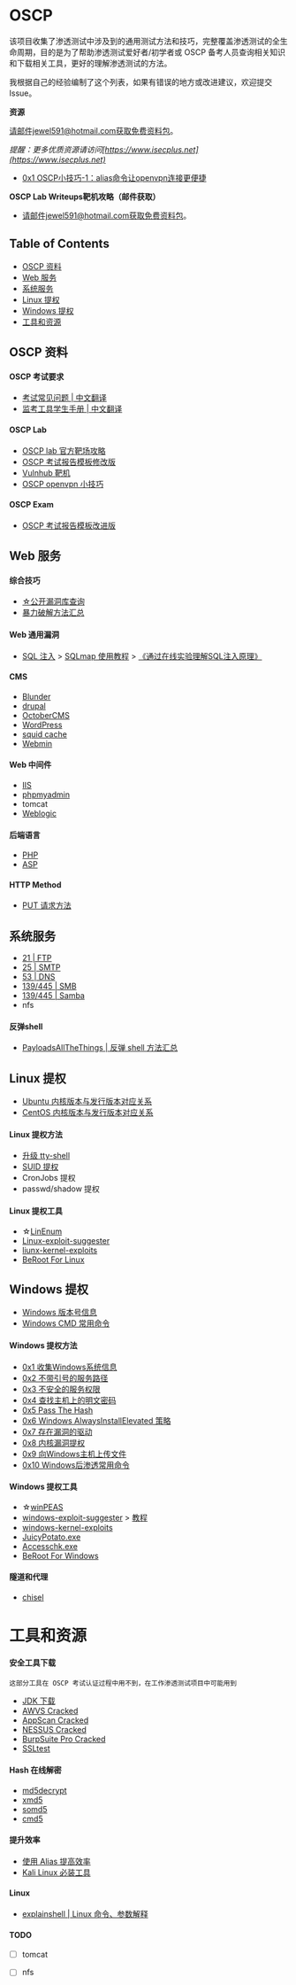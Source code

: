# OSCP

该项目收集了渗透测试中涉及到的通用测试方法和技巧，完整覆盖渗透测试的全生命周期，目的是为了帮助渗透测试爱好者/初学者或 OSCP 备考人员查询相关知识和下载相关工具，更好的理解渗透测试的方法。

我根据自己的经验编制了这个列表，如果有错误的地方或改进建议，欢迎提交 Issue。


**资源**

请邮件jewel591@hotmail.com获取免费资料包。

*提醒：更多优质资源请访问[https://www.isecplus.net](https://www.isecplus.net)*

- [0x1 OSCP小技巧-1：alias命令让openvpn连接更便捷](https://github.com/isecurityplus/OSCP/blob/master/openvpn_to_lab.md)


**OSCP Lab Writeups靶机攻略（邮件获取）**

- 请邮件jewel591@hotmail.com获取免费资料包。


## Table of Contents

   * [OSCP 资料](#oscp-资料)
   * [Web 服务](#web-服务)
   * [系统服务](#系统服务)
   * [Linux 提权](#linux-提权)
   * [Windows 提权](#windows-提权)
   * [工具和资源](#工具和资源)



## OSCP 资料

#### OSCP 考试要求

- [考试常见问题 | 中文翻译](https://github.com/isecurityplus/OSCP/blob/master/OSCP/OSCP_exam_%20proctoring_faq.md)
- [监考工具学生手册 | 中文翻译](https://github.com/isecurityplus/OSCP/blob/master/OSCP/PROCTORING_TOOL_STUDENT_MANUAL.md)

#### OSCP Lab

- [OSCP lab 官方靶场攻略](https://item.taobao.com/item.htm?spm=a2oq0.12575281.0.0.50111debrzUqH3&ft=t&id=620589344966)
- [OSCP 考试报告模板修改版](https://github.com/isecurityplus/OSCP/blob/master/OSCP/OSCP-OS-XXXXX-Exam-Report_templates_By_Jewel591.docx)
- [Vulnhub 靶机](https://github.com/isecurityplus/OSCP/blob/master/VulnHub/README.md)
- [OSCP openvpn 小技巧](https://github.com/Jewel591/OSCP-Tips/blob/master/others/%E5%85%B3%E4%BA%8Eopenvpn.md)

#### OSCP Exam

- [OSCP 考试报告模板改进版](https://github.com/isecurityplus/OSCP/blob/simplify/OSCP/Exam/Exam-Report_template.md)


## Web 服务

#### 综合技巧

- [☆公开漏洞库查询](https://github.com/isecurityplus/OSCP/blob/master/Recon/Search_Exploits.md)
- [暴力破解方法汇总](https://github.com/isecurityplus/OSCP/blob/master/Password%20Attacks/README.md)

#### Web 通用漏洞

- [SQL 注入](https://github.com/sqlmapproject/sqlmap) > [SQLmap 使用教程](https://jewel591.fun/gong-ju/sqlmap) > [《通过在线实验理解SQL注入原理》](https://www.shiyanlou.com/courses/876)

#### CMS

- [Blunder](https://github.com/isecurityplus/OSCP/tree/master/web-exploit-exp/Blunder)
- [drupal](https://github.com/isecurityplus/OSCP/tree/master/web-exploit-exp/drupal)
- [OctoberCMS](https://github.com/isecurityplus/OSCP/tree/master/web-exploit-exp/OctoberCMS)
- [WordPress](https://github.com/isecurityplus/OSCP/tree/master/web-exploit-exp/WordPress)
- [squid cache](https://github.com/isecurityplus/OSCP/tree/master/web-exploit-exp/squid)
- [Webmin](https://github.com/isecurityplus/OSCP/tree/master/web-exploit-exp/Webmin)

#### Web 中间件

- [IIS](https://github.com/isecurityplus/OSCP/tree/master/web-exploit-exp/iis)
- [phpmyadmin](https://github.com/isecurityplus/OSCP/tree/master/web-exploit-exp/phpMyAdmin)
- tomcat
- [Weblogic](https://github.com/0xn0ne/weblogicScanner)

#### 后端语言

- [PHP](https://github.com/isecurityplus/OSCP/tree/master/web-exploit-exp/PHP-reverse-shell)
- [ASP](https://github.com/isecurityplus/OSCP/tree/master/web-exploit-exp/ASP-reverse-shell)

#### HTTP Method

- [PUT 请求方法](https://github.com/devploit/put2win)



## 系统服务

- [21 | FTP ](https://github.com/isecurityplus/OSCP/blob/master/system-exploit-exp/FTP/)
- [25 | SMTP ](https://github.com/isecurityplus/OSCP/tree/master/system-exploit-exp/smtp)
- [53 | DNS ](https://github.com/isecurityplus/OSCP/tree/master/system-exploit-exp/dns)
- [139/445 | SMB ](https://github.com/isecurityplus/OSCP/tree/master/system-exploit-exp/SMB/)
- [139/445 | Samba ](https://github.com/isecurityplus/OSCP/tree/master/system-exploit-exp/Samba/)
- nfs


#### 反弹shell

- [PayloadsAllTheThings | 反弹 shell 方法汇总](https://github.com/swisskyrepo/PayloadsAllTheThings/blob/735b0d2277b39cda75af2855362fd5e8ae50b3db/Methodology%20and%20Resources/Reverse%20Shell%20Cheatsheet.md)

## Linux 提权

- [Ubuntu 内核版本与发行版本对应关系](https://github.com/isecurityplus/OSCP/blob/master/images/Ubuntu%20%E5%86%85%E6%A0%B8%E7%89%88%E6%9C%AC%E4%B8%8E%E5%8F%91%E8%A1%8C%E7%89%88%E6%9C%AC%E5%AF%B9%E5%BA%94%E5%85%B3%E7%B3%BB.png)
- [CentOS 内核版本与发行版本对应关系](https://github.com/isecurityplus/OSCP/blob/master/images/Centos%20%E5%86%85%E6%A0%B8%E7%89%88%E6%9C%AC%E4%B8%8E%E5%8F%91%E8%A1%8C%E7%89%88%E6%9C%AC%E5%AF%B9%E5%BA%94%E5%85%B3%E7%B3%BB.png)

#### Linux 提权方法

- [升级 tty-shell](https://github.com/isecurityplus/OSCP/tree/master/PostExploit/TTY-shell)
- [SUID 提权](https://github.com/isecurityplus/OSCP/tree/simplify/PostExploit/LinuxPE/SUID/Summary)
- CronJobs 提权
- passwd/shadow 提权

#### Linux 提权工具

- ☆[LinEnum](https://github.com/rebootuser/LinEnum)
- [Linux-exploit-suggester](https://github.com/mzet-/linux-exploit-suggester)
- [liunx-kernel-exploits](https://github.com/SecWiki/linux-kernel-exploits)
- [BeRoot For Linux](https://github.com/AlessandroZ/BeRoot/tree/master/Linux)


## Windows 提权

- [Windows 版本号信息](https://github.com/isecurityplus/OSCP/blob/master/images/Windows%20%E7%B3%BB%E7%BB%9F%E7%89%88%E6%9C%AC.png)
- [Windows CMD 常用命令](https://github.com/isecurityplus/OSCP/blob/master/PostExploit/WindowsPE/Windows_Commands.md)

#### Windows 提权方法

- [0x1 收集Windows系统信息](https://github.com/isecurityplus/OSCP/blob/master/PostExploit/WindowsPE/systeminfo.md)
- [0x2 不带引号的服务路径](https://github.com/isecurityplus/OSCP/blob/master/PostExploit/WindowsPE/PathwithoutQuotation.md)
- [0x3 不安全的服务权限](https://github.com/isecurityplus/OSCP/blob/master/PostExploit/WindowsPE/Accesschk.md)
- [0x4 查找主机上的明文密码](https://github.com/isecurityplus/OSCP/blob/master/PostExploit/WindowsPE/ClearTextpasswords.md)
- [0x5 Pass The Hash](https://github.com/isecurityplus/OSCP/blob/master/PostExploit/WindowsPE/passthehash.md)
- [0x6 Windows AlwaysInstallElevated 策略](https://github.com/isecurityplus/OSCP/blob/master/PostExploit/WindowsPE/AlwaysInstallElevated.md)
- [0x7 存在漏洞的驱动](https://github.com/isecurityplus/OSCP/blob/master/PostExploit/WindowsPE/Vulnerabledrivers.md)
- [0x8 内核漏洞提权](https://github.com/isecurityplus/OSCP/blob/master/PostExploit/WindowsPE/Kernel_Exploit.md)
- [0x9 向Windows主机上传文件](https://github.com/isecurityplus/OSCP/blob/master/PostExploit/WindowsPE/filetransfer.md)
- [0x10 Windows后渗透常用命令](https://github.com/isecurityplus/OSCP/blob/master/PostExploit/WindowsPE/UsefulCommands.md)


#### Windows 提权工具

- ☆[winPEAS](https://github.com/carlospolop/privilege-escalation-awesome-scripts-suite/tree/master/winPEAS/winPEASexe/winPEAS/bin/Obfuscated%20Releases)
- [windows-exploit-suggester](https://github.com/AonCyberLabs/Windows-Exploit-Suggester) > [教程](https://www.notion.so/Windows-60898e79f361472ea1939775d4536eb3)
- [windows-kernel-exploits](https://github.com/SecWiki/windows-kernel-exploits)
- [JuicyPotato.exe](https://github.com/isecurityplus/OSCP/tree/master/PostExploit/WindowsPE/JuicyPotato)
- [Accesschk.exe](https://github.com/isecurityplus/OSCP/blob/master/PostExploit/WindowsPE/Accesschk.md)
- [BeRoot For Windows](https://github.com/AlessandroZ/BeRoot/tree/master/Windows)


#### 隧道和代理

- [chisel](https://github.com/jpillora/chisel)

# 工具和资源

#### 安全工具下载

```
这部分工具在 OSCP 考试认证过程中用不到，在工作渗透测试项目中可能用到
```

 - [JDK 下载](https://mirrors.tuna.tsinghua.edu.cn/AdoptOpenJDK/8/jdk/x64/windows/)
 - [AWVS Cracked](https://github.com/starnightcyber/Miscellaneous/tree/awvs13)
 - [AppScan Cracked](https://github.com/starnightcyber/Miscellaneous)
 - [NESSUS Cracked](https://github.com/starnightcyber/Miscellaneous)
 - [BurpSuite Pro Cracked](https://github.com/starnightcyber/Miscellaneous)
 - [SSLtest](https://github.com/drwetter/testssl.sh)
 
#### Hash 在线解密

 - [md5decrypt](https://md5decrypt.net/)
 - [xmd5](https://www.xmd5.com/)
 - [somd5](https://www.somd5.com/)
 - [cmd5](https://www.cmd5.com/)


#### 提升效率

- [使用 Alias 提高效率](https://github.com/isecurityplus/OSCP/blob/master/others/alias.md)
- [Kali Linux 必装工具](https://www.zhihu.com/question/422535940/answer/1489097254)

#### Linux

- [explainshell | Linux 命令、参数解释](https://explainshell.com/explain?cmd=sudo+nmap+-sS+-sV+-p-+-T5+10.10.10.160#) 

####  TODO

- [ ] tomcat
- [ ] nfs

